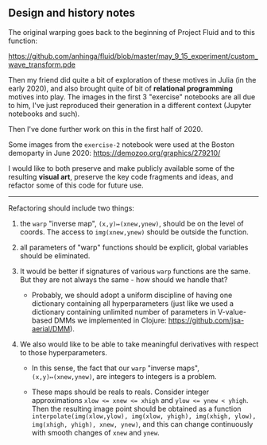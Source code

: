 ## Design and history notes

The original warping goes back to the beginning of Project Fluid and to this function:

https://github.com/anhinga/fluid/blob/master/may_9_15_experiment/custom_wave_transform.pde

Then my friend did quite a bit of exploration of these motives in Julia (in the early 2020), 
and also brought quite of bit of **relational programming** motives into play. The images
in the first 3 "exercise" notebooks are all due to him, I've just reproduced their generation in
a different context (Jupyter notebooks and such).

Then I've done further work on this in the first half of 2020.

Some images from the `exercise-2` notebook were used at the Boston demoparty in June 2020: https://demozoo.org/graphics/279210/

I would like to both preserve and make publicly available some of the resulting **visual art**,
preserve the key code fragments and ideas, and refactor some of this code for future use.

---

Refactoring should include two things:

1) the `warp` "inverse map", `(x,y)↦(xnew,ynew)`, should be on the level of coords. The access to `img(xnew,ynew)` should be outside the function.
2) all parameters of "warp" functions should be explicit, global variables should be eliminated.

3) It would be better if signatures of various `warp` functions are the same. But they are not always the same - how should we handle that?

   * Probably, we should adopt a uniform discipline of having one dictionary containing all hyperparameters (just like we used a dictionary containing
     unlimited number of parameters in V-value-based DMMs we implemented in Clojure: https://github.com/jsa-aerial/DMM).

4) We also would like to be able to take meaningful derivatives with respect to those hyperparameters. 

   * In this sense, the fact that our `warp` "inverse maps", `(x,y)↦(xnew,ynew)`, are integers to integers is a problem.

   * These maps should be reals to reals. Consider integer approximations `xlow <= xnew <= xhigh` and `ylow <= ynew < yhigh`.
     Then the resulting image point should be obtained as a function
     `interpolate(img(xlow,ylow), img(xlow, yhigh), img(xhigh, ylow), img(xhigh, yhigh), xnew, ynew)`, and this can change
     continuously with smooth changes of `xnew` and `ynew`.

